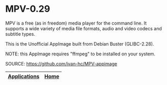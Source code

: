 # MPV-0.29
 
 MPV is a free (as in freedom) media player for the command line.
 It supports a wide variety of media file formats, audio and video codecs
 and subtitle types.
 
 This is the Unofficial AppImage built from Debian Buster (GLIBC-2.28).
 
 NOTE: this AppImage requires "ffmpeg" to be installed on your system.
 
 SOURCE: https://github.com/ivan-hc/MPV-appimage
 
 | [Applications](https://portable-linux-apps.github.io/apps.html) | [Home](https://portable-linux-apps.github.io)
 | --- | --- |
